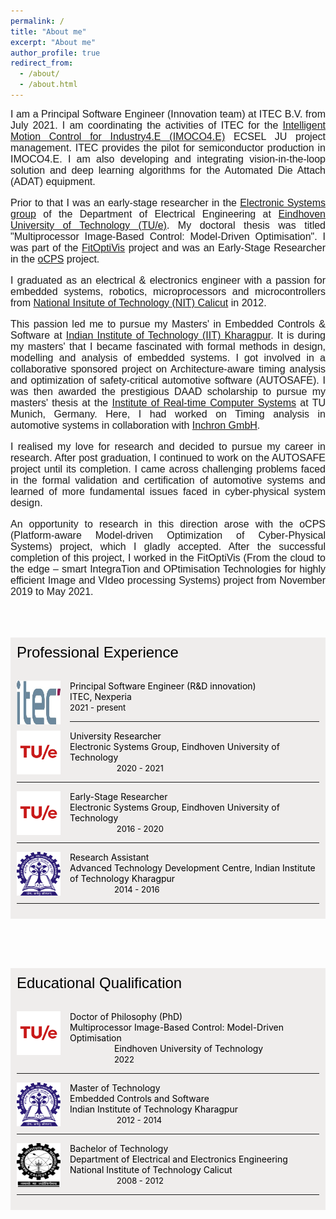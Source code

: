 ```yaml
---
permalink: /
title: "About me"
excerpt: "About me"
author_profile: true
redirect_from: 
  - /about/
  - /about.html
---
```


<!-- <font face="helvetica" size="3"><p align="justify">Hi, this is my official website!</p></font> -->
<font face="helvetica" size="3"><p align="justify">
I am a Principal Software Engineer (Innovation team) at ITEC B.V. from July 2021. I am coordinating the activities of ITEC for the <a href="https://www.imoco4e.eu/" target="_blank">Intelligent Motion Control for Industry4.E (IMOCO4.E)</a> ECSEL JU project management. ITEC provides the pilot for semiconductor production in IMOCO4.E.
I am also developing and integrating vision-in-the-loop solution and deep learning algorithms for the Automated Die Attach (ADAT) equipment.
  </p>
  <p align="justify">
Prior to that I was an early-stage researcher in the <a href="https://www.tue.nl/en/research/research-groups/electronic-systems/" target="_blank"> Electronic Systems group</a> of the Department of Electrical Engineering at <a href="https://www.tue.nl/en/" target="_blank"> Eindhoven University of Technology (TU/e)</a>. My doctoral thesis was titled "Multiprocessor Image-Based Control: Model-Driven Optimisation". I was part of the <a href="https://fitoptivis.eu/" target="_blank"> FitOptiVis</a> project and was an Early-Stage Researcher in the <a href="http://ocps-itn.eu/" target="_blank">oCPS</a> project.

  </p>
  <p align="justify">
I graduated as an electrical & electronics engineer with a passion for embedded systems, robotics, microprocessors and microcontrollers from <a href="http://nitc.ac.in/" target="_blank">National Insitute of Technology (NIT) Calicut</a> in 2012.

  </p>
  <p align="justify">
This passion led me to pursue my Masters' in Embedded Controls & Software at <a href="http://iitkgp.ac.in/" target="_blank">Indian Institute of Technology (IIT) Kharagpur</a>. It is during my masters' that I became fascinated with formal methods in design, modelling and analysis of embedded systems. I got involved in a collaborative sponsored project on Architecture-aware timing analysis and optimization of safety-critical automotive software (AUTOSAFE).
I was then awarded the prestigious DAAD scholarship to pursue my masters' thesis at the <a href="https://www.ei.tum.de/rcs/startseite/" target="_blank">Institute of Real-time Computer Systems</a> at TU Munich, Germany. Here, I had worked on Timing analysis in automotive systems in collaboration with <a href="https://www.inchron.com/" target="_blank">Inchron GmbH</a>.

  </p>
  <p align="justify">
I realised my love for research and decided to pursue my career in research. After post graduation, I continued to work on the AUTOSAFE project until its completion. I came across challenging problems faced in the formal validation and certification of automotive systems and learned of more fundamental issues faced in cyber-physical system design.

  </p>
  <p align="justify">
An opportunity to research in this direction arose with the oCPS (Platform-aware Model-driven Optimization of Cyber-Physical Systems) project, which I gladly accepted. After the successful completion of this project, I worked in the FitOptiVis (From the cloud to the edge – smart IntegraTion and OPtimisation Technologies for highly efficient Image and VIdeo processing Systems) project from November 2019 to May 2021.

</p></font>


<style>
img {
  float: left;
}
.boxed {
  background-color: #EFEDEC;
  color: black;
  border: none ;
  padding: 10px;
}

</style>

<br><br>

<div class="boxed">
  <font face="helvetica" size="5">Professional Experience</font> <br><br>

<font color="black">
    <p><img src="/images/ITEC.jpg" alt="harvard" style="width:70px;height:70px;margin-right:15px;">
Principal Software Engineer (R&D innovation) <br>ITEC, Nexperia <br> <font size="2"> 2021 - present</font></p><hr>
  
  <p><img src="/images/tue.png" alt="harvard" style="width:70px;height:70px;margin-right:15px;">
University Researcher <br>Electronic Systems Group, Eindhoven University of Technology <br>&nbsp;&nbsp;&nbsp;&nbsp;&nbsp;&nbsp;&nbsp;&nbsp;&nbsp;&nbsp;&nbsp;&nbsp;&nbsp;&nbsp;&nbsp;&nbsp;&nbsp;&nbsp; <font size="2"> 2020 - 2021</font></p><hr>

<p><img src="/images/tue.png" alt="harvard" style="width:70px;height:70px;margin-right:15px;">
Early-Stage Researcher <br>Electronic Systems Group, Eindhoven University of Technology <br>&nbsp;&nbsp;&nbsp;&nbsp;&nbsp;&nbsp;&nbsp;&nbsp;&nbsp;&nbsp;&nbsp;&nbsp;&nbsp;&nbsp;&nbsp;&nbsp;&nbsp;&nbsp;  <font size="2">2016 - 2020</font></p><hr>

<p><img src="/images/iit.png" alt="harvard" style="width:70px;height:70px;margin-right:15px;">
Research Assistant <br>Advanced Technology Development Centre, Indian Institute of Technology Kharagpur <br> &nbsp;&nbsp;&nbsp;&nbsp;&nbsp;&nbsp;&nbsp;&nbsp;&nbsp;&nbsp;&nbsp;&nbsp;&nbsp;&nbsp;&nbsp;&nbsp;&nbsp;&nbsp;<font size="2">2014 - 2016</font></p><hr>
</font>
</div>
<br>


<br><br>

<div class="boxed">
  <font face="helvetica" size="5">Educational Qualification</font> <br><br>

<p><img src="/images/tue.png" alt="harvard" style="width:70px;height:70px;margin-right:15px;">
Doctor of Philosophy (PhD) <br> Multiprocessor Image-Based Control: Model-Driven Optimisation 
<br>&nbsp;&nbsp;&nbsp;&nbsp;&nbsp;&nbsp;&nbsp;&nbsp;&nbsp;&nbsp;&nbsp;&nbsp;&nbsp;&nbsp;&nbsp;&nbsp;&nbsp;&nbsp;Eindhoven University of Technology 
<br>&nbsp;&nbsp;&nbsp;&nbsp;&nbsp;&nbsp;&nbsp;&nbsp;&nbsp;&nbsp;&nbsp;&nbsp;&nbsp;&nbsp;&nbsp;&nbsp;&nbsp;&nbsp;<font size="2">2022</font></p><hr>

<p><img src="/images/iit.png" alt="harvard" style="width:70px;height:70px;margin-right:15px;">
Master of Technology <br> Embedded Controls and Software <br> Indian Institute of Technology Kharagpur <br>&nbsp;&nbsp;&nbsp;&nbsp;&nbsp;&nbsp;&nbsp;&nbsp;&nbsp;&nbsp;&nbsp;&nbsp;&nbsp;&nbsp;&nbsp;&nbsp;&nbsp;&nbsp; <font size="2">2012 - 2014</font></p><hr>

<p><img src="/images/nitc.png" alt="harvard" style="width:70px;height:70px;margin-right:15px;">
Bachelor of Technology <br> Department of Electrical and Electronics Engineering <br> National Institute of Technology Calicut <br>&nbsp;&nbsp;&nbsp;&nbsp;&nbsp;&nbsp;&nbsp;&nbsp;&nbsp;&nbsp;&nbsp;&nbsp;&nbsp;&nbsp;&nbsp;&nbsp;&nbsp;&nbsp; <font size="2">2008 - 2012</font></p><hr>
</div>
<br>
